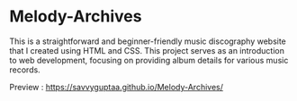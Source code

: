 # Melody-Archives
This is a straightforward and beginner-friendly music discography website that I created using HTML and CSS. This project serves as an introduction to web development, focusing on providing album details for various music records.

Preview :  https://savvyguptaa.github.io/Melody-Archives/
